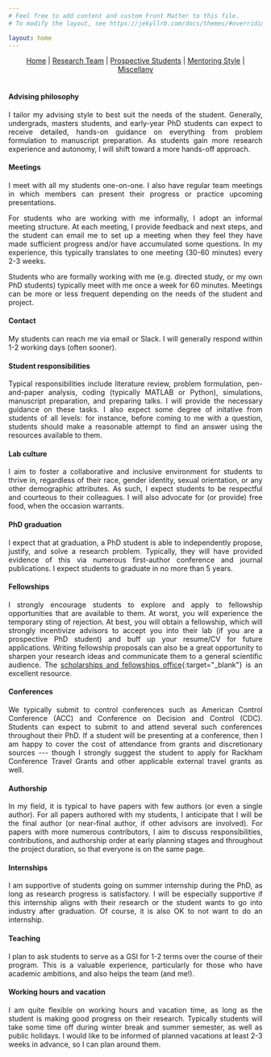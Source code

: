 ```yaml
---
# Feel free to add content and custom Front Matter to this file.
# To modify the layout, see https://jekyllrb.com/docs/themes/#overriding-theme-defaults

layout: home
---
```


<style>body {text-align: justify}</style>

<center>
<a href="./index.html">Home</a> | <a href="./team.html">Research Team</a> | <a href="./prospectives.html">Prospective Students</a> | <a href="./mentoring.html">Mentoring Style</a> | <a href="./miscellany.html">Miscellany</a>
</center>
<br>

#### **Advising philosophy**
I tailor my advising style to best suit the needs of the student. Generally, undergrads, masters students, and early-year PhD students can expect to receive detailed, hands-on guidance on everything from problem formulation to manuscript preparation. As students gain more research experience and autonomy, I will shift toward a more hands-off approach.

#### **Meetings**
I meet with all my students one-on-one. I also have regular team meetings in which members can present their progress or practice upcoming presentations.

For students who are working with me informally, I adopt an informal meeting structure. At each meeting, I provide feedback and next steps, and the student can email me to set up a meeting when they feel they have made sufficient progress and/or have accumulated some questions. In my experience, this typically translates to one meeting (30-60 minutes) every 2-3 weeks.

Students who are formally working with me (e.g. directed study, or my own PhD students) typically meet with me once a week for 60 minutes. Meetings can be more or less frequent depending on the needs of the student and project. 

#### **Contact**
My students can reach me via email or Slack. I will generally respond within 1-2 working days (often sooner).

#### **Student responsibilities**
Typical responsibilities include literature review, problem formulation, pen-and-paper analysis, coding (typically MATLAB or Python), simulations, manuscript preparation, and preparing talks. I will provide the necessary guidance on these tasks. I also expect some degree of initative from students of all levels: for instance, before coming to me with a question, students should make a reasonable attempt to find an answer using the resources available to them.

#### **Lab culture**
I aim to foster a collaborative and inclusive environment for students to thrive in, regardless of their race, gender identity, sexual orientation, or any other demographic attributes. As such, I expect students to be respectful and courteous to their colleagues. I will also advocate for (or provide) free food, when the occasion warrants.

#### **PhD graduation**
I expect that at graduation, a PhD student is able to independently propose, justify, and solve a research problem. Typically, they will have provided evidence of this via numerous first-author conference and journal publications. I expect students to graduate in no more than 5 years.

#### **Fellowships**
I strongly encourage students to explore and apply to fellowship opportunities that are available to them. At worst, you will experience the temporary sting of rejection. At best, you will obtain a fellowship, which will strongly incentivize advisors to accept you into their lab (if you are a prospective PhD student) and buff up your resume/CV for future applications. Writing fellowship proposals can also be a great opportunity to sharpen your research ideas and communicate them to a general scientific audience. The [scholarships and fellowships office](https://scholarships.engin.umich.edu/){:target="_blank"} is an excellent resource.

#### **Conferences**
We typically submit to control conferences such as American Control Conference (ACC) and Conference on Decision and Control (CDC). Students can expect to submit to and attend several such conferences throughout their PhD. If a student will be presenting at a conference, then I am happy to cover the cost of attendance from grants and discretionary sources --- though I strongly suggest the student to apply for Rackham Conference Travel Grants and other applicable external travel grants as well.

#### **Authorship**
In my field, it is typical to have papers with few authors (or even a single author). For all papers authored with my students, I anticipate that I will be the final author (or near-final author, if other advisors are involved). For papers with more numerous contributors, I aim to discuss responsibilities, contributions, and authorship order at early planning stages and throughout the project duration, so that everyone is on the same page.

#### **Internships**
I am supportive of students going on summer internship during the PhD, as long as research progress is satisfactory. I will be especially supportive if this internship aligns with their research or the student wants to go into industry after graduation. Of course, it is also OK to not want to do an internship.

#### **Teaching**
I plan to ask students to serve as a GSI for 1-2 terms over the course of their program. This is a valuable experience, particularly for those who have academic ambitions, and also helps the team (and me!).

#### **Working hours and vacation**
I am quite flexible on working hours and vacation time, as long as the student is making good progress on their research. Typically students will take some time off during winter break and summer semester, as well as public holidays. I would like to be informed of planned vacations at least 2-3 weeks in advance, so I can plan around them.

